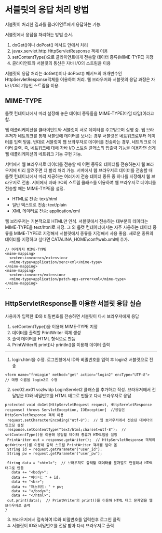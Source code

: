 # 서블릿의 응답 처리 방법
서블릿이 처리한 결과를 클라이언트에게 응답하는 기능.
  
서블릿에서 응답을 처리하는 방법 순서.
1. doGet()이나 doPost() 메서드 안에서 처리
2. javax.servlet.http.HttpServletResponse 객체 이용
3. setContentType()으로 클라이언트에게 전송할 데이터 종류(MIME-TYPE) 지정
4. 클라이언트와 서블릿의 통신은 자바 I/O의 스트림을 이용

서블릿의 응답 처리는 doGet()이나 doPost() 메서드의 매개변수인 HttpServletResponse객체를 이용하여 처리. 웹 브라우저와 서블릿의 응답 과정은 자바 I/O의 기능인 스트림을 이용.

## MIME-TYPE
톰캣 컨테이너에서 미리 설정해 놓은 데이터 종류들을 MIME-TYPE(마임 타입)이라고 함.

웹 애플리케이션을 클라이언트와 서블릿이 서로 데이터를 주고받으며 실행 중. 웹 브라우저가 네트워크를 통해 서블릿에 데이터를 보내는 경우 서블릿은 네트워크로부터 데이터를 입력 받음.
반대로 서블릿이 웹 브라우저로 데이터를 전송하는 경우, 네트워크로 데이터 출력. 즉, 네트워크에 대해 자바 I/O 스트림 클래스의 입출력 기능을 이용하면 쉽게 웹 애플리케이션의 네트워크 기능 구현 가능.
  
서버에서 웹 브라우저로 데이터를 전송할 때 어떤 종류의 데이터를 전송하는지 웹 브라우저에 미리 알려주면 더 빨리 처리 가능.
서버에서 웹 브라우저로 데이터를 전송할 때 톰캣 컨테이너에서 미리 제공하는 여러가지 전송 데이터 종류 중 하나를 지정해서 웹 브라우저로 전송.
서버에서 자바 I/O의 스트림 클래스를 이용하여 웹 브라우저로 데이터를 전송할 때는 MIME-TYPE을 설정.
* HTML로 전송: text/html
* 일반 텍스트로 전송: text/plain
* XML 데이터로 전송: application/xml

웹 브라우저는 기본적으로 HTML만 인식. 서블릿에서 전송하는 대부분의 데이터는 MIME-TYPE을 text/html로 지정.
그 외 톰캣 컨테이너에서는 자주 사용하는 데이터 종류를 MIME-TYPE로 지정해서 서블릿에서 종류를 지정해서 사용 좋음. 새로운 종류의 데이터를 지정하고 싶다면 CATALINA_HOME\conf\web.xml에 추가.
```
// 여러가지 MIME-TYPE
<mime-mapping>
  <extension>xenc</extension>
  <mime-type>application/xenc+xml</mime-type>
</mime-mapping>
<mime-mapping>
  <extension>xer</extension>
  <mime-type>application/patch-ops-error+xml</mime-type>
</mime-mapping>
...
```

## HttpServletResponse를 이용한 서블릿 응답 실습
사용자가 입력한 ID와 비밀번호를 전송하면 서블릿이 다시 브라우저에게 응답
1. setContentType()을 이용해 MIME-TYPE 지정
2. 데이터를 출력할 PrintWriter 객체 생성
3. 출력 데이터를 HTML 형식으로 만듬
4. PrintWriter의 print()나 println()을 이용해 데이터 출력
___
1. login.html을 수정. 로그인창에서 ID와 비밀번호를 입력 후 login2 서블릿으로 전송
```
<form name="frmLogin" method="get" action="login2" encType="UTF-8">  // 매핑 이름을 login2로 수정
```

2. sec02.ex01 vozlwldp LoginServlet2 클래스를 추가하고 작성. 브라우저에서 전달받은 ID와 비밀번호를 HTML 태그로 만들고 다시 브라우저로 응답
```
protected void doGet(HttpServletRequest request, HttpServletResponse response) throws ServletException, IOException{  //응답은 HttpServletResponse 객체 이용
 request.setCharacterEncoding("utf-8");  // 웹 브라우저에서 전송된 데이터의 인코딩 설정
 response.setContentType("text/html;charset=utf-8");  // setContentType()을 이용해 응답할 데이터 종류가 HTML임을 설정
 PrintWriter out = response.getWriter();  // HttpServletResponse 객체의 getWriter()를 이용해 출력 스트림 PrintWriter 객체를 받아 옴
 String id = request.getParameter("user_id");
 String pw = request.getParameter("user_pw");

 String data = "<html>";  // 브라우저로 출력할 데이터를 문자열로 연결해서 HTML 태그로 만듬
   data += "<body>";
   data += "아이디: " + id;
   data += "<br>";
   data += "패스워드: " + pw;
   data += "</body>";
   data += "</html>";
 out.print(data);  // PrintWriter의 print()를 이용해 HTML 태그 문자열을 웹 브라우저로 출력
}
```

3. 브라우저에서 접속하여 ID와 비밀번호를 입력한후 로그인 클릭
4. 서블릿이 ID와 비밀번호를 전달 받아 다시 브라우저로 출력
